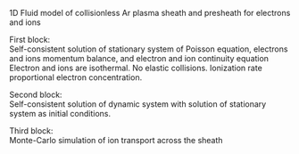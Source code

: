 1D Fluid model of collisionless Ar plasma sheath and presheath for electrons and ions


First block:
\
Self-consistent solution of stationary system of Poisson equation, electrons and ions momentum balance, and
electron and ion continuity equation
\
Electron and ions are isothermal. No elastic collisions. Ionization rate proportional electron concentration.

Second block:
\
Self-consistent solution of dynamic system with solution of stationary system as initial conditions.

Third block:
\
Monte-Carlo simulation of ion transport across the sheath 

